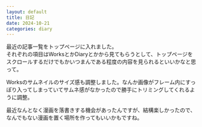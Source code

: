 ```yaml
---
layout: default
title: 日記
date: 2024-10-21
categories: diary
---
```

最近の記事一覧をトップページに入れました。  
それぞれの項目はWorksとかDiaryとかから見てもらうとして、トップページをスクロールするだけでもかいつまんである程度の内容を見られるといいかなと思って。

Worksのサムネイルのサイズ感も調整しました。なんか画像がフレーム内にすっぽり入ってしまっていてサムネ感がなかったので勝手にトリミングしてくれるように調整。

最近なんとなく漫画を落書きする機会があったんですが、結構楽しかったので、なんでもない漫画を置く場所を作ってもいいかもですね。
